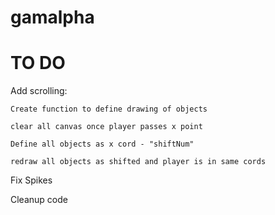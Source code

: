 gamalpha
========



# TO DO
Add scrolling:

    Create function to define drawing of objects
    
    clear all canvas once player passes x point
    
    Define all objects as x cord - "shiftNum" 
    
    redraw all objects as shifted and player is in same cords

Fix Spikes

Cleanup code
